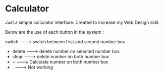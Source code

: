 # Calculator
Just a simple calculator interface. Created to increase my Web Design skill.

Below are the use of each button in the system : 

switch ---> switch between first and sceond number box
+ delete ---> delete number on selected number box
+ clear ---> delete number on both number box
+ = ---> Calculate number on both number box
+ . ---> Not working
